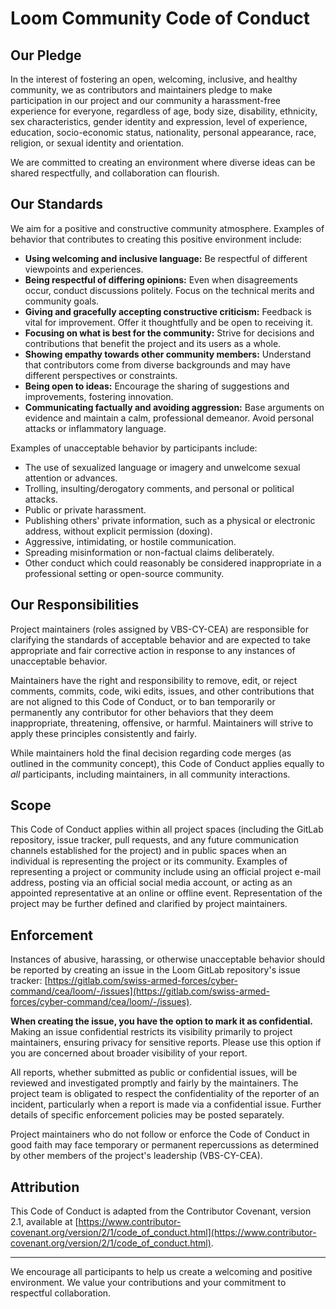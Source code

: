 # Loom Community Code of Conduct

## Our Pledge

In the interest of fostering an open, welcoming, inclusive, and healthy community, we as contributors
and maintainers pledge to make participation in our project and our community a harassment-free experience
for everyone, regardless of age, body size, disability, ethnicity, sex characteristics, gender identity
and expression, level of experience, education, socio-economic status, nationality, personal appearance,
race, religion, or sexual identity and orientation.

We are committed to creating an environment where diverse ideas can be shared respectfully, and
collaboration can flourish.

## Our Standards

We aim for a positive and constructive community atmosphere. Examples of behavior that contributes to
creating this positive environment include:

* **Using welcoming and inclusive language:** Be respectful of different viewpoints and experiences.
* **Being respectful of differing opinions:** Even when disagreements occur, conduct discussions politely.
Focus on the technical merits and community goals.
* **Giving and gracefully accepting constructive criticism:** Feedback is vital for improvement.
Offer it thoughtfully and be open to receiving it.
* **Focusing on what is best for the community:** Strive for decisions and contributions that benefit the
project and its users as a whole.
* **Showing empathy towards other community members:** Understand that contributors come from diverse
backgrounds and may have different perspectives or constraints.
* **Being open to ideas:** Encourage the sharing of suggestions and improvements, fostering innovation.
* **Communicating factually and avoiding aggression:** Base arguments on evidence and maintain a calm,
professional demeanor. Avoid personal attacks or inflammatory language.

Examples of unacceptable behavior by participants include:

* The use of sexualized language or imagery and unwelcome sexual attention or advances.
* Trolling, insulting/derogatory comments, and personal or political attacks.
* Public or private harassment.
* Publishing others' private information, such as a physical or electronic address, without explicit
permission (doxing).
* Aggressive, intimidating, or hostile communication.
* Spreading misinformation or non-factual claims deliberately.
* Other conduct which could reasonably be considered inappropriate in a professional setting or
open-source community.

## Our Responsibilities

Project maintainers (roles assigned by VBS-CY-CEA) are responsible for clarifying the standards of
acceptable behavior and are expected to take appropriate and fair corrective action in response to
any instances of unacceptable behavior.

Maintainers have the right and responsibility to remove, edit, or reject comments, commits, code, wiki
edits, issues, and other contributions that are not aligned to this Code of Conduct, or to ban temporarily
or permanently any contributor for other behaviors that they deem inappropriate, threatening, offensive,
or harmful. Maintainers will strive to apply these principles consistently and fairly.

While maintainers hold the final decision regarding code merges (as outlined in the community concept),
this Code of Conduct applies equally to *all* participants, including maintainers, in all community interactions.

## Scope

This Code of Conduct applies within all project spaces (including the GitLab repository, issue tracker,
pull requests, and any future communication channels established for the project) and in public spaces
when an individual is representing the project or its community. Examples of representing a project or
community include using an official project e-mail address, posting via an official social media account,
or acting as an appointed representative at an online or offline event. Representation of the project may
be further defined and clarified by project maintainers.

## Enforcement

Instances of abusive, harassing, or otherwise unacceptable behavior should be reported by creating an issue
in the Loom GitLab repository's issue tracker: [https://gitlab.com/swiss-armed-forces/cyber-command/cea/loom/-/issues](https://gitlab.com/swiss-armed-forces/cyber-command/cea/loom/-/issues).

**When creating the issue, you have the option to mark it as confidential.** Making an issue confidential
restricts its visibility primarily to project maintainers, ensuring privacy for sensitive reports. Please
use this option if you are concerned about broader visibility of your report.

All reports, whether submitted as public or confidential issues, will be reviewed and investigated promptly
and fairly by the maintainers. The project team is obligated to respect the confidentiality of the reporter
of an incident, particularly when a report is made via a confidential issue. Further details of specific
enforcement policies may be posted separately.

Project maintainers who do not follow or enforce the Code of Conduct in good faith may face temporary
or permanent repercussions as determined by other members of the project's leadership (VBS-CY-CEA).

## Attribution

This Code of Conduct is adapted from the Contributor Covenant, version 2.1, available at
[https://www.contributor-covenant.org/version/2/1/code_of_conduct.html](https://www.contributor-covenant.org/version/2/1/code_of_conduct.html).

---

We encourage all participants to help us create a welcoming and positive environment. We value your
contributions and your commitment to respectful collaboration.
